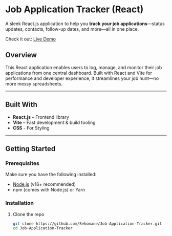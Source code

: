 #  Job Application Tracker (React)

A sleek React.js application to help you **track your job applications**—status updates, contacts, follow-up dates, and more—all in one place.

Check it out: [Live Demo](https://sekomane.github.io/Job-Application-Tracker/)

## Overview

This React application enables users to log, manage, and monitor their job applications from one central dashboard. Built with React and Vite for performance and developer experience, it streamlines your job hunt—no more messy spreadsheets.

---

## Built With

- **React.js** – Frontend library  
- **Vite** – Fast development & build tooling
- **CSS** - For Styling

---

## Getting Started

### Prerequisites

Make sure you have the following installed:

- [Node.js](https://nodejs.org/) (v16+ recommended)  
- npm (comes with Node.js) or Yarn

### Installation

1. Clone the repo  
   ```bash
   git clone https://github.com/Sekomane/Job-Application-Tracker.git
   cd Job-Application-Tracker
